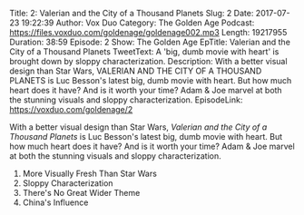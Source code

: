 Title: 2: Valerian and the City of a Thousand Planets
Slug: 2
Date: 2017-07-23 19:22:39
Author: Vox Duo
Category: The Golden Age
Podcast: https://files.voxduo.com/goldenage/goldenage002.mp3
Length: 19217955
Duration: 38:59
Episode: 2
Show: The Golden Age
EpTitle: Valerian and the City of a Thousand Planets
TweetText: A 'big, dumb movie with heart' is brought down by sloppy characterization.
Description: With a better visual design than Star Wars, VALERIAN AND THE CITY OF A THOUSAND PLANETS is Luc Besson's latest big, dumb movie with heart. But how much heart does it have? And is it worth your time? Adam & Joe marvel at both the stunning visuals and sloppy characterization.
EpisodeLink: https://voxduo.com/goldenage/2



With a better visual design than Star Wars, *Valerian and the City of a Thousand Planets* is Luc Besson's latest big, dumb movie with heart. But how much heart does it have? And is it worth your time? Adam & Joe marvel at both the stunning visuals and sloppy characterization.

1. More Visually Fresh Than Star Wars
2. Sloppy Characterization
3. There's No Great Wider Theme
4. China's Influence
